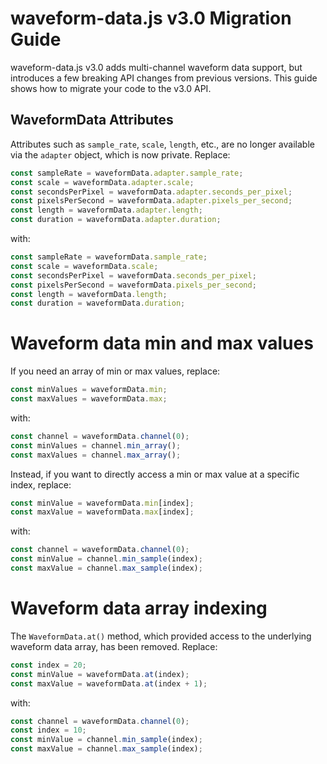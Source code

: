 # waveform-data.js v3.0 Migration Guide

waveform-data.js v3.0 adds multi-channel waveform data support, but introduces
a few breaking API changes from previous versions. This guide shows how to
migrate your code to the v3.0 API.

## WaveformData Attributes

Attributes such as `sample_rate`, `scale`, `length`, etc., are no longer
available via the `adapter` object, which is now private. Replace:

```javascript
const sampleRate = waveformData.adapter.sample_rate;
const scale = waveformData.adapter.scale;
const secondsPerPixel = waveformData.adapter.seconds_per_pixel;
const pixelsPerSecond = waveformData.adapter.pixels_per_second;
const length = waveformData.adapter.length;
const duration = waveformData.adapter.duration;
```

with:

```javascript
const sampleRate = waveformData.sample_rate;
const scale = waveformData.scale;
const secondsPerPixel = waveformData.seconds_per_pixel;
const pixelsPerSecond = waveformData.pixels_per_second;
const length = waveformData.length;
const duration = waveformData.duration;
```

# Waveform data min and max values

If you need an array of min or max values, replace:

```javascript
const minValues = waveformData.min;
const maxValues = waveformData.max;
```

with:

```javascript
const channel = waveformData.channel(0);
const minValues = channel.min_array();
const maxValues = channel.max_array();
```

Instead, if you want to directly access a min or max value at a specific
index, replace:

```javascript
const minValue = waveformData.min[index];
const maxValue = waveformData.max[index];
```

with:

```javascript
const channel = waveformData.channel(0);
const minValue = channel.min_sample(index);
const maxValue = channel.max_sample(index);
```

# Waveform data array indexing

The `WaveformData.at()` method, which provided access to the underlying
waveform data array, has been removed. Replace:

```javascript
const index = 20;
const minValue = waveformData.at(index);
const maxValue = waveformData.at(index + 1);
```

with:

```javascript
const channel = waveformData.channel(0);
const index = 10;
const minValue = channel.min_sample(index);
const maxValue = channel.max_sample(index);
```
